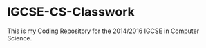 IGCSE-CS-Classwork
==================

This is my Coding Repository for the 2014/2016 IGCSE in Computer Science.

